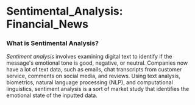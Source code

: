# Sentimental_Analysis: Financial_News

### What is Sentimental Analysis?

*Sentiment analysis* involves examining digital text to identify if the message's emotional tone is good, negative, or neutral. Companies now have a lot of text data, such as emails, chat transcripts from customer service, comments on social media, and reviews. 
Using text analysis, biometrics, natural language processing (NLP), and computational linguistics, sentiment analysis is a sort of market study that identifies the emotional state of the inputted data.


